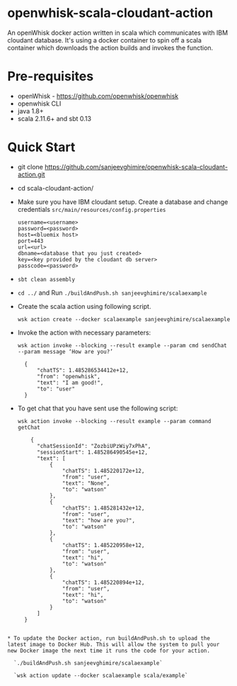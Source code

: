 # openwhisk-scala-cloudant-action
An openWhisk docker action written in scala which communicates with IBM cloudant database. It's using a docker container to spin off a scala container which downloads the action builds and invokes the function.

# Pre-requisites
* openWhisk - https://github.com/openwhisk/openwhisk
* openwhisk CLI
* java 1.8+
* scala 2.11.6+ and sbt 0.13

# Quick Start

* git clone https://github.com/sanjeevghimire/openwhisk-scala-cloudant-action.git
* cd scala-cloudant-action/
* Make sure you have IBM cloudant setup. Create a database and change credentials `src/main/resources/config.properties` 
    ```    
    username=<username> 
    password=<password> 
    host=<bluemix host> 
    port=443 
    url=<url> 
    dbname=<database that you just created> 
    key=<key provided by the cloudant db server> 
    passcode=<password>
    ```
    
* `sbt clean assembly`
* `cd ../` and Run `./buildAndPush.sh sanjeevghimire/scalaexample`
* Create the scala action using following script.

  `wsk action create --docker scalaexample sanjeevghimire/scalaexample`
* Invoke the action with necessary parameters:

  `wsk action invoke --blocking --result example --param cmd sendChat --param message ‘How are you?’`
  
  ```
    {
        "chatTS": 1.485286534412e+12,
        "from": "openwhisk",
        "text": "I am good!",
        "to": "user"
    }
  ```
* To get chat that you have sent use the following script:

  `wsk action invoke --blocking --result example --param command getChat`
  
  
  ```
      {
        "chatSessionId": "ZozbiUPzWiy7xPhA",
        "sessionStart": 1.485286490545e+12,
        "text": [
            {
                "chatTS": 1.485220172e+12,
                "from": "user",
                "text": "None",
                "to": "watson"
            },
            {
                "chatTS": 1.485281432e+12,
                "from": "user",
                "text": "how are you?",
                "to": "watson"
            },
            {
                "chatTS": 1.485220958e+12,
                "from": "user",
                "text": "hi",
                "to": "watson"
            },
            {
                "chatTS": 1.485220894e+12,
                "from": "user",
                "text": "hi",
                "to": "watson"
            }
        ]
    }
```
  
* To update the Docker action, run buildAndPush.sh to upload the latest image to Docker Hub. This will allow the system to pull your new Docker image the next time it runs the code for your action. 

  `./buildAndPush.sh sanjeevghimire/scalaexample`
  
  `wsk action update --docker scalaexample scala/example`
